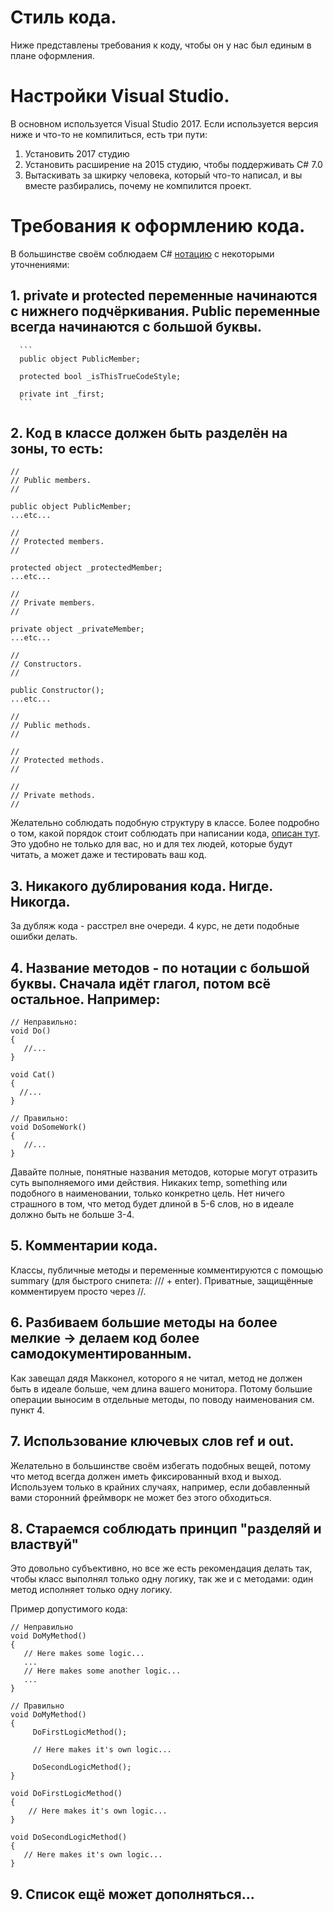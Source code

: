 # Стиль кода.
Ниже представлены требования к коду, чтобы он у нас был единым в плане оформления.

# Настройки Visual Studio.
В основном используется Visual Studio 2017. Если используется версия ниже и что-то не компилиться, есть три пути:
  1.  Установить 2017 студию
  2.  Установить расширение на 2015 студию, чтобы поддерживать C# 7.0
  3.  Вытаскивать за шкирку человека, который что-то написал, и вы вместе разбирались, почему не компилится проект.
  
# Требования к оформлению кода.
  В большинстве своём соблюдаем C# [нотацию](https://docs.microsoft.com/ru-ru/dotnet/csharp/programming-guide/inside-a-program/coding-conventions) с некоторыми уточнениями:
   
##   1.  private и protected переменные начинаются с нижнего подчёркивания. Public переменные всегда начинаются с большой буквы.
        
      ```
      public object PublicMember;
      
      protected bool _isThisTrueCodeStyle;
      
      private int _first;
      ```
      
##   2. Код в классе должен быть разделён на зоны, то есть:
   
   ```
   //
   // Public members.
   //
   
   public object PublicMember;
   ...etc...
   
   //
   // Protected members.
   //
   
   protected object _protectedMember;
   ...etc...
   
   //
   // Private members.
   //
   
   private object _privateMember;
   ...etc...
   
   //
   // Constructors.
   //
   
   public Constructor();
   ...etc...
   
   //
   // Public methods.
   //
   
   //
   // Protected methods.
   //
   
   //
   // Private methods.
   //
   ```
   
   Желательно соблюдать подобную структуру в классе. Более подробно о том, какой порядок стоит соблюдать при написании кода, [описан тут](https://stackoverflow.com/a/310967). Это удобно не только для вас, но и для тех людей, которые будут читать, а может даже и тестировать ваш код.
   
   ##   3. Никакого дублирования кода. Нигде. Никогда.
   
   За дубляж кода - расстрел вне очереди. 4 курс, не дети подобные ошибки делать.
   
   ##   4. Название методов - по нотации с большой буквы. Сначала идёт глагол, потом всё остальное. Например:
   
   ```
   // Неправильно:
   void Do()
   {
      //...
   }
   
   void Cat()
   {
     //...
   }
   
   // Правильно:
   void DoSomeWork()
   {
      //...
   }
   ```
   
   Давайте полные, понятные названия методов, которые могут отразить суть выполняемого ими действия. Никаких temp, something или подобного в наименовании, только конкретно цель. Нет ничего страшного в том, что метод будет длиной в 5-6 слов, но в идеале должно быть не больше 3-4.
   
   ##   5. Комментарии кода.
   
   Классы, публичные методы и переменные комментируются с помощью summary (для быстрого снипета: /// + enter). Приватные, защищённые комментируем просто через //.
   
   ##   6. Разбиваем большие методы на более мелкие -> делаем код более самодокументированным.
   
   Как завещал дядя Макконел, которого я не читал, метод не должен быть в идеале больше, чем длина вашего монитора. Потому большие операции выносим в отдельные методы, по поводу наименования см. пункт 4.
   
   ##   7. Использование ключевых слов ref и out.
   
   Желательно в большинстве своём избегать подобных вещей, потому что метод всегда должен иметь фиксированный вход и выход. Используем только в крайних случаях, например, если добавленный вами сторонний фреймворк не может без этого обходиться.
   
   ##   8. Стараемся соблюдать принцип "разделяй и властвуй"
   
   Это довольно субъективно, но все же есть рекомендация делать так, чтобы класс выполнял только одну логику, так же и с методами: один метод исполняет только одну логику.
   
   Пример допустимого кода:
   
   ```
   // Неправильно
   void DoMyMethod()
   {
      // Here makes some logic...
      ...
      // Here makes some another logic...
      ...
   }
   
   // Правильно
   void DoMyMethod()
   {
        DoFirstLogicMethod();
        
        // Here makes it's own logic...
        
        DoSecondLogicMethod();
   }
   
   void DoFirstLogicMethod()
   {
       // Here makes it's own logic...
   }
   
   void DoSecondLogicMethod()
   {
      // Here makes it's own logic...
   }
   ```
   
   ##   9. Список ещё может дополняться...
